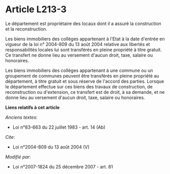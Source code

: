 # Article L213-3

Le département est propriétaire des locaux dont il a assuré la construction et la reconstruction. 

Les biens immobiliers des collèges appartenant à l'Etat à la date d'entrée en vigueur de la loi n° 2004-809 du 13 août 2004
relative aux libertés et responsabilités locales lui sont transférés en pleine propriété à titre gratuit. Ce transfert ne
donne lieu au versement d'aucun droit, taxe, salaire ou honoraires. 

Les biens immobiliers des collèges appartenant à une commune ou un groupement de communes peuvent être transférés en pleine
propriété au département, à titre gratuit et sous réserve de l'accord des parties. Lorsque le département effectue sur ces
biens des travaux de construction, de reconstruction ou d'extension, ce transfert est de droit, à sa demande, et ne donne
lieu au versement d'aucun droit, taxe, salaire ou honoraires.

**Liens relatifs à cet article**

_Anciens textes_:

  - Loi n°83-663 du 22 juillet 1983 - art. 14 (Ab)

_Cite_:

  - Loi n°2004-809 du 13 août 2004 (V)

_Modifié par_:

  - Loi n°2007-1824 du 25 décembre 2007 - art. 81
